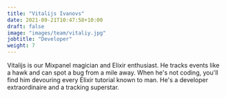 ```yaml
---
title: "Vitalijs Ivanovs"
date: 2021-09-21T10:47:58+10:00
draft: false
image: "images/team/vitaliy.jpg"
jobtitle: "Developer"
weight: 7
---
```


Vitalijs is our Mixpanel magician and Elixir enthusiast. He tracks events like a hawk and can spot a bug from a mile away. When he's not coding, you'll find him devouring every Elixir tutorial known to man. He's a developer extraordinaire and a tracking superstar.
